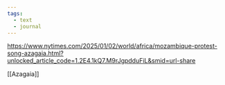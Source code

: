```yaml
---
tags:
  - text
  - journal
---
```

https://www.nytimes.com/2025/01/02/world/africa/mozambique-protest-song-azagaia.html?unlocked_article_code=1.2E4.1kQ7.M9rJgpdduFiL&smid=url-share

[[Azagaia]]